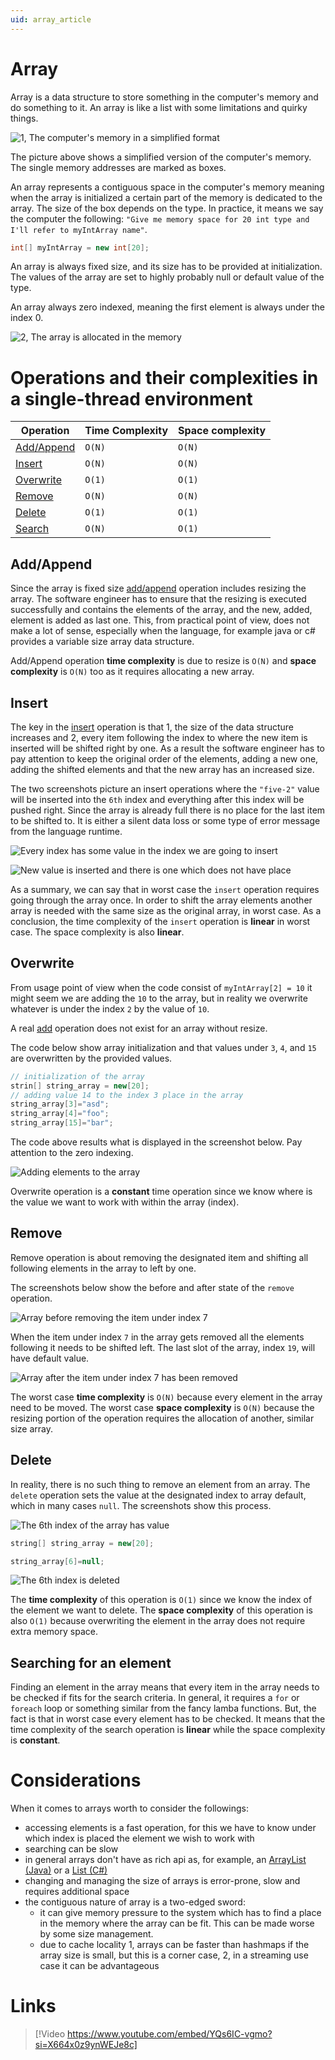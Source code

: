 ```yaml
---
uid: array_article
---
```


# Array

Array is a data structure to store something in the computer's memory and do
something to it.
An array is like a list with some limitations and quirky things.

![1, The computer's memory in a simplified format](images/array.drawio.png)

The picture above shows a simplified version of the computer's memory. The
single memory addresses are marked as boxes.

An array represents a contiguous space in the computer's memory meaning when the array is
initialized a certain part of the memory is dedicated to the array.
The size of the box depends on the type.
In practice, it means we say the computer the following:
`"Give me memory space for 20 int type and I'll refer to myIntArray name"`.

```cs
int[] myIntArray = new int[20];
```

An array is always fixed size, and its size has to be provided at initialization.
The values of the array are set to highly probably null or default value of the type.

An array always zero indexed, meaning the first element is always under the
index 0.

![2, The array is allocated in the memory](images/array_allocated.drawio.png)

# Operations and their complexities in a single-thread environment

| Operation                | Time Complexity | Space complexity |
|--------------------------|-----------------|------------------|
| [Add/Append](#addappend) | `O(N)`          | `O(N)`           |
| [Insert](#insert)        | `O(N)`          | `O(N)`           |
| [Overwrite](#overwrite)  | `O(1)`          | `O(1)`           |
| [Remove](#remove)        | `O(N)`          | `O(N)`           |
| [Delete](#delete)        | `O(1)`          | `O(1)`           |
| [Search](#search)        | `O(N)`          | `O(1)`           |

## Add/Append

Since the array is fixed size [add/append](introduction.md#addappend) operation includes
resizing the array.
The software engineer has to ensure that the resizing is executed successfully and contains
the elements of the array, and the new, added, element is added as last one.
This, from practical point of view, does not make a lot of sense, especially when the
language, for example java or c# provides a variable size array data structure.

Add/Append operation **time complexity** is due to resize is `O(N)` and **space complexity** is
`O(N)` too as it requires allocating a new array.

## Insert

The key in the [insert](introduction.md#insert) operation is that 1, the size of the data
structure increases and 2,
every item following the index to where the new item is inserted will be shifted right
by one.
As a result the software engineer has to pay attention to keep the original order of the
elements, adding a new one, adding the shifted elements and that the new array has an
increased size.

The two screenshots picture an insert operations where the `"five-2"` value will be inserted
into the `6th` index and everything after this index will be pushed right.
Since the array is already full there is no place for the last item to be shifted to.
It is either a silent data loss or some type of error message from the language runtime.

![Every index has some value in the index we are going to insert](images/array_insert_start.drawio.png)

![New value is inserted and there is one which does not have place](images/array_insert_inserted.drawio.png)

As a summary, we can say that in worst case the `insert` operation requires going through the
array once.
In order to shift the array elements another array is needed with the same size as the
original array, in worst case.
As a conclusion, the time complexity of the `insert` operation is **linear** in worst case.
The space complexity is also **linear**.

## Overwrite

From usage point of view when the code consist of `myIntArray[2] = 10` it might seem we are
adding the `10` to the array, but in reality we overwrite whatever is under the index `2`
by the value of `10`.

A real [add](introduction.md#addappend) operation does not exist for an array without resize.

The code below show array initialization and that values under `3`, `4`, and `15` are
overwritten by the provided values.

```c#
// initialization of the array
strin[] string_array = new[20];
// adding value 14 to the index 3 place in the array
string_array[3]="asd";
string_array[4]="foo";
string_array[15]="bar";
```

The code above results what is displayed in the screenshot below.
Pay attention to the zero indexing.

![Adding elements to the array](images/array_adding2.drawio.png)

Overwrite operation is a **constant** time operation since we know where is the value we
want to work with within the array (index).

## Remove

Remove operation is about removing the designated item and shifting all following elements
in the array to left by one.

The screenshots below show the before and after state of the `remove` operation.

![Array before removing the item under index 7](images/array_remove_start.drawio.png)

When the item under index `7` in the array gets removed all the elements following it
needs to be shifted left.
The last slot of the array, index `19`, will have default value.

![Array after the item under index 7 has been removed](images/array_remove_removed.drawio.png)

The worst case **time complexity** is `O(N)` because every element in the array need to be
moved.
The worst case **space complexity** is `O(N)` because the resizing portion of the operation
requires the allocation of another, similar size array.

## Delete

In reality, there is no such thing to remove an element from an array.
The `delete` operation sets the value at the designated index to array default, which in
many cases `null`.
The screenshots show this process.

![The 6th index of the array has value](images/array_delete_start.drawio.png)

```java
string[] string_array = new[20];

string_array[6]=null;
```

![The 6th index is deleted](images/array_deleted.drawio.png)

The **time complexity** of this operation is `O(1)` since we know the index of the element we
want to delete.
The **space complexity** of this operation is also `O(1)` because overwriting the element
in the array does not require extra memory space.

## Searching for an element

Finding an element in the array means that every item in the array needs to be checked
if fits for the search criteria.
In general, it requires a `for` or `foreach` loop or something similar from the fancy
lamba functions.
But, the fact is that in worst case every element has to be checked.
It means that the time complexity of the search operation is **linear** while the space
complexity is **constant**.

# Considerations

When it comes to arrays worth to consider the followings:

- accessing elements is a fast operation, for this we have to know under which index is placed the
  element we wish to work with
- searching can be slow
- in general arrays don't have as rich api as, for example,
  an [ArrayList (Java)](https://docs.oracle.com/javase/8/docs/api/java/util/ArrayList.html) or
  a [List (C#)](https://learn.microsoft.com/en-us/dotnet/api/system.collections.generic.list-1?view=net-8.0)
- changing and managing the size of arrays is error-prone, slow and requires additional space
- the contiguous nature of array is a two-edged sword:
    - it can give memory pressure to the system which has to find a place in the memory
      where the array can be fit. This can be made worse by some size management.
    - due to cache locality 1, arrays can be faster than hashmaps if the array size is small,
      but this is a corner case, 2, in a streaming use case it can be advantageous

# Links

> [!Video https://www.youtube.com/embed/YQs6IC-vgmo?si=X664x0z9ynWEJe8c]